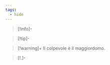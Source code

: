 ```yaml
---
tags:
  - hide
---
```

> [!info]-

> [!tip]-

> [!warning]+
> Il colpevole è il maggiordomo.


> [!.]-

